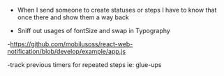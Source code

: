 - When I send someone to create statuses or steps I have to know that once there and 
  show them a way back

- Sniff out usages of fontSize and swap in Typography

-https://github.com/mobilusoss/react-web-notification/blob/develop/example/app.js

-track previous timers for repeated steps ie: glue-ups
